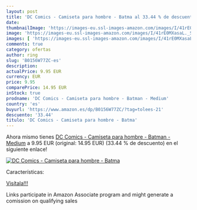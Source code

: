 ```yaml
---
layout: post
title: 'DC Comics - Camiseta para hombre - Batma al 33.44 % de descuento'
date: 
thumbnailImage: 'https://images-eu.ssl-images-amazon.com/images/I/41rE0MXasaL._SL200_.jpg'
image: 'https://images-eu.ssl-images-amazon.com/images/I/41rE0MXasaL._SL200_.jpg'
images: [ 'https://images-eu.ssl-images-amazon.com/images/I/41rE0MXasaL._SL200_.jpg' ]
comments: true
category: ofertas
author: ring
slug: 'B0156W77ZC-es'
description:
actualPrice: 9.95 EUR
currency: EUR
price: 9.95
comparePrice: 14.95 EUR
inStock: true
prodname: 'DC Comics - Camiseta para hombre - Batman - Medium'
country: 'es'
buyurl: 'https://www.amazon.es/dp/B0156W77ZC/?tag=tolees-21'
descuento: '33.44'
titulo: 'DC Comics - Camiseta para hombre - Batma'
---
```


Ahora mismo tienes [DC Comics - Camiseta para hombre - Batman - Medium](https://www.amazon.es/dp/B0156W77ZC/?tag=tolees-21) a 9.95 EUR (original: 14.95 EUR) (33.44 %  de descuento) en el siguiente enlace!

[![DC Comics - Camiseta para hombre - Batma](https://images-eu.ssl-images-amazon.com/images/I/41rE0MXasaL._SL200_.jpg)](https://www.amazon.es/dp/B0156W77ZC/?tag=tolees-21)

Características:


[Visítala!!!](https://www.amazon.es/dp/B0156W77ZC/?tag=tolees-21)

Links participate in Amazon Associate program and might generate a comission on qualifying sales

